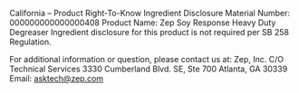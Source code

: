  
 
 
California – Product Right-To-Know Ingredient Disclosure 
Material Number: 000000000000000408 
Product Name: Zep Soy Response Heavy Duty Degreaser 
Ingredient disclosure for this product is not required per SB 258 Regulation. 
 
For additional information or question, please contact us at: 
Zep, Inc. 
C/O Technical Services 
3330 Cumberland Blvd. SE, Ste 700 
Atlanta, GA 30339 
Email: asktech@zep.com 
 
 
 
 
